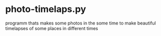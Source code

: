 # photo-timelaps.py
programm thats makes some photos in the some time to make beautiful timelapses of some places in different times
